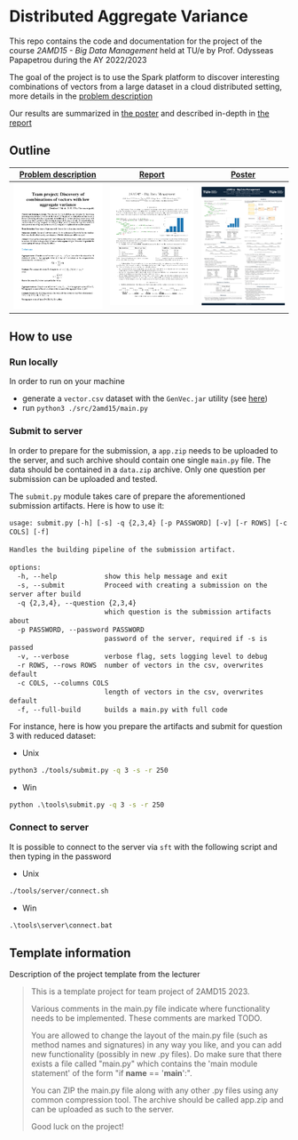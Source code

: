 # Distributed Aggregate Variance

This repo contains the code and documentation for the project of the course *2AMD15 - Big Data Management* held at TU/e by Prof. Odysseas Papapetrou during the AY 2022/2023

The goal of the project is to use the Spark platform to discover interesting combinations of vectors from a large dataset in a cloud distributed setting, more details in the [problem description](docs/2022-23%202AMD15%20project.pdf)

Our results are summarized in [the poster](docs/poster/main.pdf) and described in-depth in [the report](docs/report/main.pdf)

## Outline

| <a href="docs/2022-23 2AMD15 project.pdf" target="_blank"><b>Problem description</b></a> | <a href="docs/report/main.pdf" target="_blank"><b>Report</b></a> | <a href="docs/poster/main.pdf" target="_blank"><b>Poster</b></a> |
|--------------------------------------------------------------------------------------------------------------------------|---------------------------------------------------------------------------------------------------------------------------------|--------------------------------------------------------------------------------------------------------------------------------|
|  <a href="docs/2022-23 2AMD15 project.pdf" target="_blank"><img src="docs/thumbnails/desc.png" alt="drawing" width="200"/></a>              | <a href="docs/report/main.pdf" target="_blank"><img src="docs/thumbnails/report.png" alt="drawing" width="200"/></a>         | <a href="docs/poster/main.pdf" target="_blank"><img src="docs/thumbnails/poster.png" alt="drawing" width="200"/></a>       |


## How to use

### Run locally

In order to run on your machine

* generate a `vector.csv` dataset with the `GenVec.jar` utility (see [here](tools/GenVec/))
* run `python3 ./src/2amd15/main.py`

### Submit to server

In order to prepare for the submission, a `app.zip` needs to be uploaded to the server, and such archive should contain one single `main.py` file. The data should be contained in a `data.zip` archive. Only one question per submission can be uploaded and tested.

The `submit.py` module takes care of prepare the aforementioned submission artifacts. Here is how to use it:
```
usage: submit.py [-h] [-s] -q {2,3,4} [-p PASSWORD] [-v] [-r ROWS] [-c COLS] [-f]

Handles the building pipeline of the submission artifact.

options:
  -h, --help            show this help message and exit
  -s, --submit          Proceed with creating a submission on the server after build
  -q {2,3,4}, --question {2,3,4}
                        which question is the submission artifacts about
  -p PASSWORD, --password PASSWORD
                        password of the server, required if -s is passed
  -v, --verbose         verbose flag, sets logging level to debug
  -r ROWS, --rows ROWS  number of vectors in the csv, overwrites default
  -c COLS, --columns COLS
                        length of vectors in the csv, overwrites default
  -f, --full-build      builds a main.py with full code
```

For instance, here is how you prepare the artifacts and submit for question 3 with reduced dataset:

* Unix
```bash
python3 ./tools/submit.py -q 3 -s -r 250
```
* Win
```cmd
python .\tools\submit.py -q 3 -s -r 250
```

### Connect to server

It is possible to connect to the server via `sft` with the following script and then typing in the password

* Unix
```bash
./tools/server/connect.sh
```
* Win
```cmd
.\tools\server\connect.bat
```

## Template information

Description of the project template from the lecturer

> This is a template project for team project of 2AMD15 2023.
> 
> Various comments in the main.py file indicate where functionality needs to be implemented.
> These comments are marked TODO.
> 
> You are allowed to change the layout of the main.py file (such as method names and signatures) in any way you like,
> and you can add new functionality (possibly in new .py files). Do make sure that there exists a file called "main.py"
> which contains the 'main module statement' of the form "if __name__ == '__main__':".
>
> You can ZIP the main.py file along with any other .py files using any common compression tool. The archive should
> be called app.zip and can be uploaded as such to the server.
> 
> Good luck on the project!
